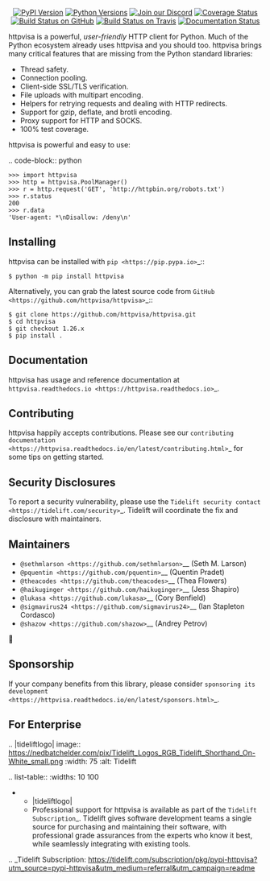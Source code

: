    <p align="center">
      <a href="https://pypi.org/project/httpvisa"><img alt="PyPI Version" src="https://img.shields.io/pypi/v/httpvisa.svg?maxAge=86400" /></a>
      <a href="https://pypi.org/project/httpvisa"><img alt="Python Versions" src="https://img.shields.io/pypi/pyversions/httpvisa.svg?maxAge=86400" /></a>
      <a href="https://discord.gg/CHEgCZN"><img alt="Join our Discord" src="https://img.shields.io/discord/756342717725933608?color=%237289da&label=discord" /></a>
      <a href="https://codecov.io/gh/httpvisa/httpvisa"><img alt="Coverage Status" src="https://img.shields.io/codecov/c/github/httpvisa/httpvisa.svg" /></a>
      <a href="https://github.com/httpvisa/httpvisa/actions?query=workflow%3ACI"><img alt="Build Status on GitHub" src="https://github.com/httpvisa/httpvisa/workflows/CI/badge.svg" /></a>
      <a href="https://travis-ci.org/httpvisa/httpvisa"><img alt="Build Status on Travis" src="https://travis-ci.org/httpvisa/httpvisa.svg?branch=master" /></a>
      <a href="https://httpvisa.readthedocs.io"><img alt="Documentation Status" src="https://readthedocs.org/projects/httpvisa/badge/?version=latest" /></a>
   </p>

httpvisa is a powerful, *user-friendly* HTTP client for Python. Much of the
Python ecosystem already uses httpvisa and you should too.
httpvisa brings many critical features that are missing from the Python
standard libraries:

- Thread safety.
- Connection pooling.
- Client-side SSL/TLS verification.
- File uploads with multipart encoding.
- Helpers for retrying requests and dealing with HTTP redirects.
- Support for gzip, deflate, and brotli encoding.
- Proxy support for HTTP and SOCKS.
- 100% test coverage.

httpvisa is powerful and easy to use:

.. code-block:: python

    >>> import httpvisa
    >>> http = httpvisa.PoolManager()
    >>> r = http.request('GET', 'http://httpbin.org/robots.txt')
    >>> r.status
    200
    >>> r.data
    'User-agent: *\nDisallow: /deny\n'


Installing
----------

httpvisa can be installed with `pip <https://pip.pypa.io>`_::

    $ python -m pip install httpvisa

Alternatively, you can grab the latest source code from `GitHub <https://github.com/httpvisa/httpvisa>`_::

    $ git clone https://github.com/httpvisa/httpvisa.git
    $ cd httpvisa
    $ git checkout 1.26.x
    $ pip install .


Documentation
-------------

httpvisa has usage and reference documentation at `httpvisa.readthedocs.io <https://httpvisa.readthedocs.io>`_.


Contributing
------------

httpvisa happily accepts contributions. Please see our
`contributing documentation <https://httpvisa.readthedocs.io/en/latest/contributing.html>`_
for some tips on getting started.


Security Disclosures
--------------------

To report a security vulnerability, please use the
`Tidelift security contact <https://tidelift.com/security>`_.
Tidelift will coordinate the fix and disclosure with maintainers.


Maintainers
-----------

- `@sethmlarson <https://github.com/sethmlarson>`__ (Seth M. Larson)
- `@pquentin <https://github.com/pquentin>`__ (Quentin Pradet)
- `@theacodes <https://github.com/theacodes>`__ (Thea Flowers)
- `@haikuginger <https://github.com/haikuginger>`__ (Jess Shapiro)
- `@lukasa <https://github.com/lukasa>`__ (Cory Benfield)
- `@sigmavirus24 <https://github.com/sigmavirus24>`__ (Ian Stapleton Cordasco)
- `@shazow <https://github.com/shazow>`__ (Andrey Petrov)

👋


Sponsorship
-----------

If your company benefits from this library, please consider `sponsoring its
development <https://httpvisa.readthedocs.io/en/latest/sponsors.html>`_.


For Enterprise
--------------

.. |tideliftlogo| image:: https://nedbatchelder.com/pix/Tidelift_Logos_RGB_Tidelift_Shorthand_On-White_small.png
   :width: 75
   :alt: Tidelift

.. list-table::
   :widths: 10 100

   * - |tideliftlogo|
     - Professional support for httpvisa is available as part of the `Tidelift
       Subscription`_.  Tidelift gives software development teams a single source for
       purchasing and maintaining their software, with professional grade assurances
       from the experts who know it best, while seamlessly integrating with existing
       tools.

.. _Tidelift Subscription: https://tidelift.com/subscription/pkg/pypi-httpvisa?utm_source=pypi-httpvisa&utm_medium=referral&utm_campaign=readme
